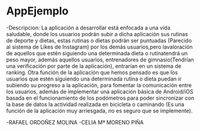 # AppEjemplo
-Descripcion:
La aplicación a desarrollar está enfocada a una vida saludable, donde los usuarios podrán subir a dicha aplicación sus rutinas de deporte y dietas, estas rutinas o dietas podrán ser puntuadas (Parecido al sistema de Likes de Instagram) por los demás usuarios,pero lavaloración de aquellos que estén siguiendo una determinada dieta o rutinatendrá un peso mayor, además aquellos usuarios, entrenadores de gimnasio(Tendrían una verificación por parte de la aplicación), entrarían en un sistema de ranking.  Otra función de la aplicación que hemos pensado es que los usuarios que estén siguiendo una determinada rutina o dieta puedan ir subiendo su progreso a la aplicación, para fomentar la comunicación entre los usuarios, además de implementar una aplicación básica de Android/iOS basada en el funcionamiento de los podómetros para poder sincronizar con la base de datos la actividad realizada en bicicleta o caminando (Es una función de la aplicación muy arriesgada, no es seguro que se implemente).

-RAFAEL ORDOÑEZ MOLINA
-CELIA Mª MORENO PIÑA